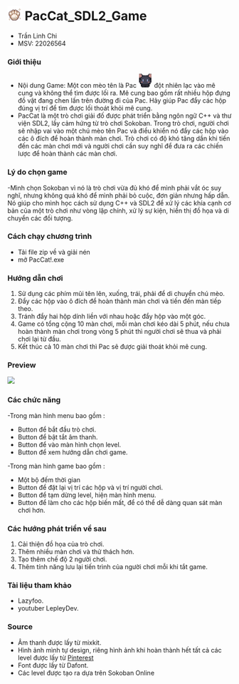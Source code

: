 # ![Paw](https://github.com/Linhchi162/ImageForPacCat/blob/main/1683577958744.png?raw=true) PacCat_SDL2_Game
- Trần Linh Chi
- MSV: 22026564

### Giới thiệu 
- Nội dung Game: Một con mèo tên là Pac ![Pac](https://github.com/Linhchi162/ImageForPacCat/blob/main/Asset%201.png?raw=true) đột nhiên lạc vào mê cung và không thể tìm được lối ra. Mê cung bao gồm rất nhiều hộp đựng đồ vật đang chen lấn trên đường đi của Pac. Hãy giúp Pac đẩy các hộp đúng vị trí để tìm được lối thoát khỏi mê cung.
- PacCat là một trò chơi giải đố được phát triển bằng ngôn ngữ C++ và thư viện SDL2, lấy cảm hứng từ trò chơi Sokoban. Trong trò chơi, người chơi sẽ nhập vai vào một chú mèo tên Pac và điều khiển nó đẩy các hộp vào các ô đích để hoàn thành màn chơi. Trò chơi có độ khó tăng dần khi tiến đến các màn chơi mới và người chơi cần suy nghĩ để đưa ra các chiến lược để hoàn thành các màn chơi.

### Lý do chọn game
-Mình chọn Sokoban vì nó là trò chơi vừa đủ khó để mình phải vắt óc suy nghĩ, nhưng không quá khó để mình phải bỏ cuộc, đơn giản nhưng hấp dẫn. Nó giúp cho mình học cách sử dụng C++ và SDL2 để xử lý các khía cạnh cơ bản của một trò chơi như vòng lặp chính, xử lý sự kiện, hiển thị đồ họa và di chuyển các đối tượng.

### Cách chạy chương trình
- Tải file zip về và giải nén
- mở PacCat!.exe

### Hướng dẫn chơi 
1. Sử dụng các phím mũi tên lên, xuống, trái, phải để di chuyển chú mèo.
2. Đẩy các hộp vào ô đích  để hoàn thành màn chơi và tiến đến màn tiếp theo.
3. Tránh đẩy hai hộp dính liền với nhau hoặc đẩy hộp vào một góc.
4. Game có tổng cộng 10 màn chơi, mỗi màn chơi kéo dài 5 phút, nếu chưa hoàn thành màn chơi trong vòng 5 phút thì người chơi sẽ thua và phải chơi lại từ đầu.
5. Kết thúc cả 10 màn chơi thì Pac sẽ được giải thoát khỏi mê cung.
### Preview

![](https://github.com/Linhchi162/ImageForPacCat/blob/main/Preview2.gif?raw=true)

### Các chức năng 
-Trong màn hình menu bao gồm :
+ Button để bắt đầu trò chơi.
+ Button để bật tắt âm thanh.
+ Button để vào màn hình chọn level.
+ Button để xem hướng dẫn chơi game.

-Trong màn hình game bao gồm :
+ Một bộ đếm thời gian
+ Button để đặt lại vị trí các hộp và vị trí người chơi.
+ Button để tạm dừng level, hiện màn hình menu.
+ Button để làm cho các hộp biến mất, để có thể dễ dàng quan sát màn chơi hơn.


### Các hướng phát triển về sau 
1. Cải thiện đồ họa của trò chơi.
2. Thêm nhiều màn chơi và thử thách hơn.
3. Tạo thêm chế độ 2 người chơi.
4. Thêm tính năng lưu lại tiến trình của người chơi mỗi khi tắt game.

### Tài liệu tham khảo
- Lazyfoo.
- youtuber LepleyDev.

### Source
- Âm thanh được lấy từ mixkit.
- Hình ảnh mình tự design, riêng hình ảnh khi hoàn thành hết tất cả các level được lấy từ [Pinterest](https://www.pinterest.com/pin/19351473391917464/)
- Font được lấy từ Dafont.
- Các level được tạo ra dựa trên Sokoban Online
